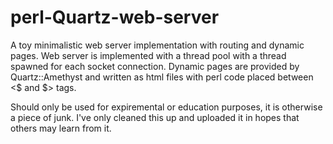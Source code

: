 # perl-Quartz-web-server
A toy minimalistic web server implementation with routing and dynamic pages.
Web server is implemented with a thread pool with a thread spawned for each socket connection.
Dynamic pages are provided by Quartz::Amethyst and written as html files with perl code placed between <$ and $> tags.

Should only be used for expiremental or education purposes, it is otherwise a piece of junk.
I've only cleaned this up and uploaded it in hopes that others may learn from it.
